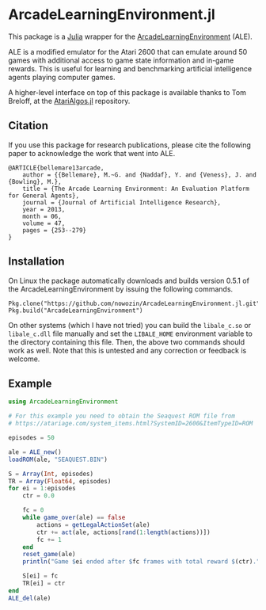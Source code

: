 
# ArcadeLearningEnvironment.jl

This package is a [Julia](http://julialang.org/) wrapper for the
[ArcadeLearningEnvironment](http://www.arcadelearningenvironment.org/) (ALE).

ALE is a modified emulator for the Atari 2600 that can emulate around 50 games
with additional access to game state information and in-game rewards.
This is useful for learning and benchmarking artificial intelligence agents
playing computer games.

A higher-level interface on top of this package is available thanks to Tom
Breloff, at the [AtariAlgos.jl](https://github.com/tbreloff/AtariAlgos.jl)
repository.

## Citation

If you use this package for research publications, please cite the following
paper to acknowledge the work that went into ALE.

```
@ARTICLE{bellemare13arcade,
	author = {{Bellemare}, M.~G. and {Naddaf}, Y. and {Veness}, J. and {Bowling}, M.},
	title = {The Arcade Learning Environment: An Evaluation Platform for General Agents},
	journal = {Journal of Artificial Intelligence Research},
	year = 2013,
	month = 06,
	volume = 47,
	pages = {253--279}
}
```

## Installation

On Linux the package automatically downloads and builds version 0.5.1 of the
ArcadeLearningEnvironment by issuing the following commands.

```
Pkg.clone("https://github.com/nowozin/ArcadeLearningEnvironment.jl.git")
Pkg.build("ArcadeLearningEnvironment")
```

On other systems (which I have not tried) you can build the `libale_c.so` or
`libale_c.dll` file manually and set the `LIBALE_HOME` environment variable to
the directory containing this file.  Then, the above two commands should work
as well.  Note that this is untested and any correction or feedback is
welcome.


## Example

```julia
using ArcadeLearningEnvironment

# For this example you need to obtain the Seaquest ROM file from
# https://atariage.com/system_items.html?SystemID=2600&ItemTypeID=ROM

episodes = 50

ale = ALE_new()
loadROM(ale, "SEAQUEST.BIN")

S = Array(Int, episodes)
TR = Array(Float64, episodes)
for ei = 1:episodes
    ctr = 0.0

    fc = 0
    while game_over(ale) == false
        actions = getLegalActionSet(ale)
        ctr += act(ale, actions[rand(1:length(actions))])
        fc += 1
    end
    reset_game(ale)
    println("Game $ei ended after $fc frames with total reward $(ctr).")

    S[ei] = fc
    TR[ei] = ctr
end
ALE_del(ale)
```


